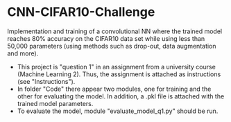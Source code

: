 # CNN-CIFAR10-Challenge
Implementation and training of a convolutional NN where the trained model reaches 80% accuracy on the CIFAR10 data set while using 
less than 50,000 parameters (using methods such as drop-out, data augmentation and more).

- This project is "question 1" in an assignment from a university course (Machine Learning 2). Thus, the assignment is attached as 
  instructions (see "Instructions").
- In folder "Code" there appear two modules, one for training and the other for evaluating the model. In addition, a .pkl file is 
  attached with the trained model parameters. 
- To evaluate the model, module "evaluate_model_q1.py" should be run.
